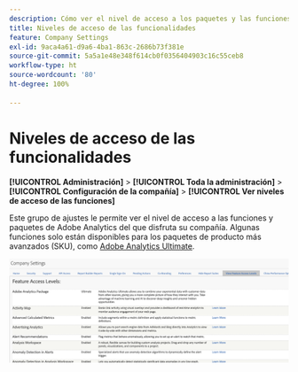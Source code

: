 ```yaml
---
description: Cómo ver el nivel de acceso a los paquetes y las funciones de Adobe Analytics a los que está autorizada su compañía.
title: Niveles de acceso de las funcionalidades
feature: Company Settings
exl-id: 9aca4a61-d9a6-4ba1-863c-2686b73f381e
source-git-commit: 5a5a1e48e348f614cb0f0356404903c16c55ceb8
workflow-type: ht
source-wordcount: '80'
ht-degree: 100%

---
```


# Niveles de acceso de las funcionalidades

**[!UICONTROL Administración]** > **[!UICONTROL Toda la administración]** > **[!UICONTROL Configuración de la compañía]** > **[!UICONTROL Ver niveles de acceso de las funciones]**

Este grupo de ajustes le permite ver el nivel de acceso a las funciones y paquetes de Adobe Analytics del que disfruta su compañía. Algunas funciones solo están disponibles para los paquetes de producto más avanzados (SKU), como [Adobe Analytics Ultimate](https://www.adobe.com/es/data-analytics-cloud/analytics/ultimate.html).

![](assets/feature-access-levels.png)
